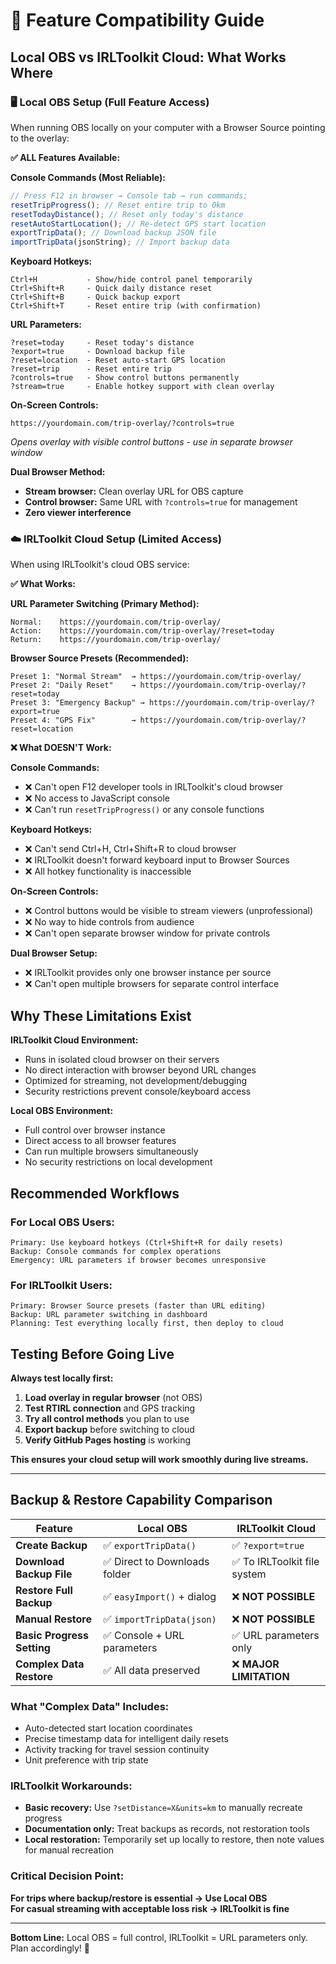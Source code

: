 # 🔧 **Feature Compatibility Guide**

## **Local OBS vs IRLToolkit Cloud: What Works Where**

### **🖥️ Local OBS Setup (Full Feature Access)**

When running OBS locally on your computer with a Browser Source pointing to the overlay:

**✅ ALL Features Available:**

**Console Commands (Most Reliable):**

```javascript
// Press F12 in browser → Console tab → run commands:
resetTripProgress(); // Reset entire trip to 0km
resetTodayDistance(); // Reset only today's distance
resetAutoStartLocation(); // Re-detect GPS start location
exportTripData(); // Download backup JSON file
importTripData(jsonString); // Import backup data
```

**Keyboard Hotkeys:**

```
Ctrl+H           - Show/hide control panel temporarily
Ctrl+Shift+R     - Quick daily distance reset
Ctrl+Shift+B     - Quick backup export
Ctrl+Shift+T     - Reset entire trip (with confirmation)
```

**URL Parameters:**

```
?reset=today     - Reset today's distance
?export=true     - Download backup file
?reset=location  - Reset auto-start GPS location
?reset=trip      - Reset entire trip
?controls=true   - Show control buttons permanently
?stream=true     - Enable hotkey support with clean overlay
```

**On-Screen Controls:**

```
https://yourdomain.com/trip-overlay/?controls=true
```

_Opens overlay with visible control buttons - use in separate browser window_

**Dual Browser Method:**

- **Stream browser:** Clean overlay URL for OBS capture
- **Control browser:** Same URL with `?controls=true` for management
- **Zero viewer interference**

### **☁️ IRLToolkit Cloud Setup (Limited Access)**

When using IRLToolkit's cloud OBS service:

**✅ What Works:**

**URL Parameter Switching (Primary Method):**

```
Normal:    https://yourdomain.com/trip-overlay/
Action:    https://yourdomain.com/trip-overlay/?reset=today
Return:    https://yourdomain.com/trip-overlay/
```

**Browser Source Presets (Recommended):**

```
Preset 1: "Normal Stream"  → https://yourdomain.com/trip-overlay/
Preset 2: "Daily Reset"    → https://yourdomain.com/trip-overlay/?reset=today
Preset 3: "Emergency Backup" → https://yourdomain.com/trip-overlay/?export=true
Preset 4: "GPS Fix"        → https://yourdomain.com/trip-overlay/?reset=location
```

**❌ What DOESN'T Work:**

**Console Commands:**

- ❌ Can't open F12 developer tools in IRLToolkit's cloud browser
- ❌ No access to JavaScript console
- ❌ Can't run `resetTripProgress()` or any console functions

**Keyboard Hotkeys:**

- ❌ Can't send Ctrl+H, Ctrl+Shift+R to cloud browser
- ❌ IRLToolkit doesn't forward keyboard input to Browser Sources
- ❌ All hotkey functionality is inaccessible

**On-Screen Controls:**

- ❌ Control buttons would be visible to stream viewers (unprofessional)
- ❌ No way to hide controls from audience
- ❌ Can't open separate browser window for private controls

**Dual Browser Setup:**

- ❌ IRLToolkit provides only one browser instance per source
- ❌ Can't open multiple browsers for separate control interface

## **Why These Limitations Exist**

**IRLToolkit Cloud Environment:**

- Runs in isolated cloud browser on their servers
- No direct interaction with browser beyond URL changes
- Optimized for streaming, not development/debugging
- Security restrictions prevent console/keyboard access

**Local OBS Environment:**

- Full control over browser instance
- Direct access to all browser features
- Can run multiple browsers simultaneously
- No security restrictions on local development

## **Recommended Workflows**

### **For Local OBS Users:**

```
Primary: Use keyboard hotkeys (Ctrl+Shift+R for daily resets)
Backup: Console commands for complex operations
Emergency: URL parameters if browser becomes unresponsive
```

### **For IRLToolkit Users:**

```
Primary: Browser Source presets (faster than URL editing)
Backup: URL parameter switching in dashboard
Planning: Test everything locally first, then deploy to cloud
```

## **Testing Before Going Live**

**Always test locally first:**

1. **Load overlay in regular browser** (not OBS)
2. **Test RTIRL connection** and GPS tracking
3. **Try all control methods** you plan to use
4. **Export backup** before switching to cloud
5. **Verify GitHub Pages hosting** is working

**This ensures your cloud setup will work smoothly during live streams.**

---

## **Backup & Restore Capability Comparison**

| Feature                    | Local OBS                     | IRLToolkit Cloud             |
| -------------------------- | ----------------------------- | ---------------------------- |
| **Create Backup**          | ✅ `exportTripData()`         | ✅ `?export=true`            |
| **Download Backup File**   | ✅ Direct to Downloads folder | ✅ To IRLToolkit file system |
| **Restore Full Backup**    | ✅ `easyImport()` + dialog    | ❌ **NOT POSSIBLE**          |
| **Manual Restore**         | ✅ `importTripData(json)`     | ❌ **NOT POSSIBLE**          |
| **Basic Progress Setting** | ✅ Console + URL parameters   | ✅ URL parameters only       |
| **Complex Data Restore**   | ✅ All data preserved         | ❌ **MAJOR LIMITATION**      |

### **What "Complex Data" Includes:**

- Auto-detected start location coordinates
- Precise timestamp data for intelligent daily resets
- Activity tracking for travel session continuity
- Unit preference with trip state

### **IRLToolkit Workarounds:**

- **Basic recovery:** Use `?setDistance=X&units=km` to manually recreate progress
- **Documentation only:** Treat backups as records, not restoration tools
- **Local restoration:** Temporarily set up locally to restore, then note values for manual recreation

### **Critical Decision Point:**

**For trips where backup/restore is essential → Use Local OBS**  
**For casual streaming with acceptable loss risk → IRLToolkit is fine**

---

**Bottom Line:** Local OBS = full control, IRLToolkit = URL parameters only. Plan accordingly! 🎯
